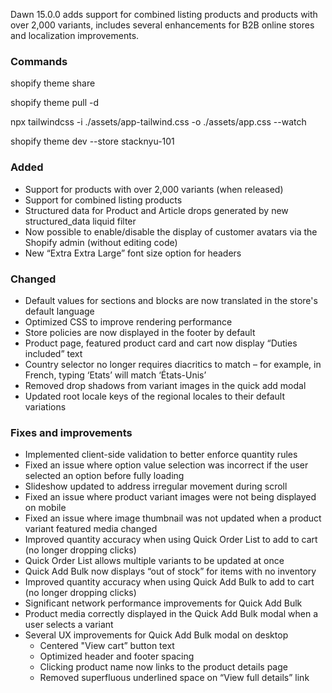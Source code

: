 Dawn 15.0.0 adds support for combined listing products and products with over 2,000 variants, includes several enhancements for B2B online stores and localization improvements.

### Commands

shopify theme share

shopify theme pull -d

npx tailwindcss -i ./assets/app-tailwind.css -o ./assets/app.css --watch

shopify theme dev --store stacknyu-101


### Added

- Support for products with over 2,000 variants (when released)
- Support for combined listing products
- Structured data for Product and Article drops generated by new structured_data liquid filter
- Now possible to enable/disable the display of customer avatars via the Shopify admin (without editing code)
- New “Extra Extra Large” font size option for headers

### Changed

- Default values for sections and blocks are now translated in the store's default language
- Optimized CSS to improve rendering performance
- Store policies are now displayed in the footer by default
- Product page, featured product card and cart now display “Duties included” text
- Country selector no longer requires diacritics to match – for example, in French, typing ‘Etats’ will match ‘États-Unis’
- Removed drop shadows from variant images in the quick add modal
- Updated root locale keys of the regional locales to their default variations

### Fixes and improvements

- Implemented client-side validation to better enforce quantity rules
- Fixed an issue where option value selection was incorrect if the user selected an option before fully loading
- Slideshow updated to address irregular movement during scroll
- Fixed an issue where product variant images were not being displayed on mobile
- Fixed an issue where image thumbnail was not updated when a product variant featured media changed
- Improved quantity accuracy when using Quick Order List to add to cart (no longer dropping clicks)
- Quick Order List allows multiple variants to be updated at once
- Quick Add Bulk now displays “out of stock” for items with no inventory
- Improved quantity accuracy when using Quick Add Bulk to add to cart (no longer dropping clicks)
- Significant network performance improvements for Quick Add Bulk
- Product media correctly displayed in the Quick Add Bulk modal when a user selects a variant
- Several UX improvements for Quick Add Bulk modal on desktop
  - Centered "View cart” button text
  - Optimized header and footer spacing
  - Clicking product name now links to the product details page
  - Removed superfluous underlined space on “View full details” link
